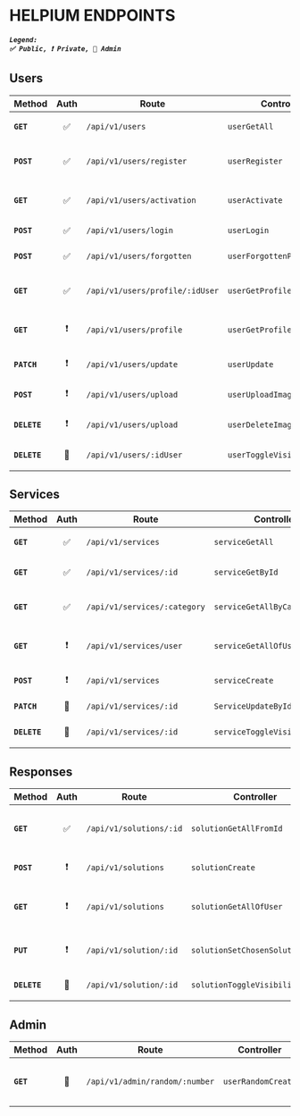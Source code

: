 # HELPIUM ENDPOINTS

##### <code>Legend: ✅ Public, ❗ Private, 🚫 Admin</code>

## Users

|Method|Auth|Route|Controller|Description|
|---|:---:|---|---|---|
| **`GET`** | ✅ | `/api/v1/users` | `userGetAll` | `Listado de todos usuarios` |
| **`POST`** | ✅ | `/api/v1/users/register` | `userRegister` | `Crea un usuario pendiente de activar` |
| **`GET`** | ✅ | `/api/v1/users/activation` | `userActivate ` | `Link para validar y activar un usuario` |
| **`POST`** | ✅ | `/api/v1/users/login` | `userLogin ` | `Login de usuario` |
| **`POST`** | ✅ | `/api/v1/users/forgotten` | `userForgottenPassword ` | `Recuperar contraseña de usuario` |
| **`GET`** | ✅ | `/api/v1/users/profile/:idUser` | `userGetProfileFromId ` | `Obtener el perfil del usuario logueado` |
| **`GET`** | ❗ | `/api/v1/users/profile` | `userGetProfile ` | `Obtener el perfil del usuario logueado` |
| **`PATCH`** | ❗ | `/api/v1/users/update` | `userUpdate ` | `Editar uno o más datos de usuario` |
| **`POST`** | ❗ | `/api/v1/users/upload` | `userUploadImageProfile ` | `Subir la imagen del perfil` |
| **`DELETE`** | ❗ | `/api/v1/users/upload` | `userDeleteImageProfile ` | `Borrar la imagen del perfil` |
| **`DELETE`** | 🚫 | `/api/v1/users/:idUser` | `userToggleVisibilityById` | `Oculta o muestra un usuario` |

## Services

|Method|Auth|Route|Controller|Description|
|---|:---:|---|---|---|
| **`GET`** | ✅ | `/api/v1/services` | `serviceGetAll ` | `Obtener la lista servicios` |
| **`GET`** | ✅ | `/api/v1/services/:id` | `serviceGetById ` | `Obtener un servicio concreto` |
| **`GET`** | ✅ | `/api/v1/services/:category` | `serviceGetAllByCategory ` | `Obtener los servicios de una categoría` |
| **`GET`** | ❗ | `/api/v1/services/user` | `serviceGetAllOfUser ` | `Obtener los servicios del usuario logueado` |
| **`POST`** | ❗ | `/api/v1/services` | `serviceCreate ` | `Insertar un nuevo servicio` |
| **`PATCH`** | 🚫 | `/api/v1/services/:id` | `ServiceUpdateById ` | `Actualizar un servicio` |
| **`DELETE`** | 🚫 | `/api/v1/services/:id` | `serviceToggleVisibilityBiId` | `Oculta o muestra un servicio` |

## Responses

|Method|Auth|Route|Controller|Description|
|---|:---:|---|---|---|
| **`GET`** | ✅ | `/api/v1/solutions/:id` | `solutionGetAllFromId ` | `Obtener la lista respuestas de un usuario` |
| **`POST`** | ❗ | `/api/v1/solutions` | `solutionCreate ` | `Insertar una nueva solucion` |
| **`GET`** | ❗ | `/api/v1/solutions` | `solutionGetAllOfUser ` | `Obtener la lista respuestas de un service` |
| **`PUT`** | ❗ | `/api/v1/solution/:id` | `solutionSetChosenSolution ` | `Asignar una solution como "elegida"` |
| **`DELETE`** | 🚫 | `/api/v1/solution/:id` | `solutionToggleVisibilityById` | `Oculta o muestra una solución` |

## Admin

|Method|Auth|Route|Controller|Description|
|---|:---:|---|---|---|
| **`GET`** | 🚫 | `/api/v1/admin/random/:number` | `userRandomCreate ` | `Crear :number users aleatorios de API` |
